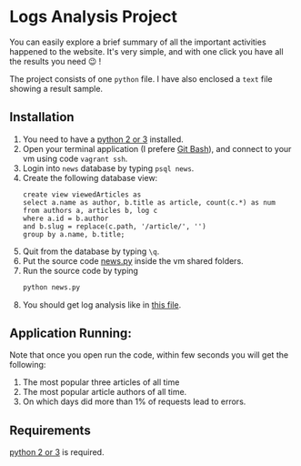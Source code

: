 # Logs Analysis Project
You can easily explore a brief summary of all the important activities happened to the website.
It's very simple, and with one click you have all the results you need :wink: !

The project consists of one ```python``` file.
I have also enclosed a ```text``` file showing a result sample.

## Installation
1. You need to have a [python 2 or 3](https://python.org/downloads/) installed.
2. Open your terminal application (I prefere [Git Bash](https://git-scm.com/downloads)), and connect to your vm using code ```vagrant ssh```.
3. Login into ```news``` database by typing ```psql news```.
4. Create the following database view:
   ```
   create view viewedArticles as
   select a.name as author, b.title as article, count(c.*) as num
   from authors a, articles b, log c
   where a.id = b.author
   and b.slug = replace(c.path, '/article/', '')
   group by a.name, b.title;
   ```
5. Quit from the database by typing ```\q```.
6. Put the source code [news.py](https://github.com/walidpiano/LogsAnalysis/blob/master/news.py) inside the vm shared folders.
7. Run the source code by typing 
   ```python
   python news.py
   ```
8. You should get log analysis like in [this file](https://github.com/walidpiano/LogsAnalysis/blob/master/result.txt).


## Application Running:
Note that once you open run the code, within few seconds you will get the following:
1. The most popular three articles of all time
2. The most popular article authors of all time.
3. On which days did more than 1% of requests lead to errors.

## Requirements
[python 2 or 3](https://python.org/downloads/) is required.